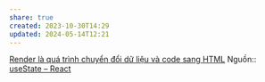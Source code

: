 ```yaml
---
share: true
created: 2023-10-30T14:29
updated: 2024-05-14T12:21
---
```

[Render là quá trình chuyển đổi dữ liệu và code sang HTML](../../Component,%20render,%20JSX/Render%20l%C3%A0%20qu%C3%A1%20tr%C3%ACnh%20chuy%E1%BB%83n%20%C4%91%E1%BB%95i%20d%E1%BB%AF%20li%E1%BB%87u%20v%C3%A0%20code%20sang%20HTML.md)
Nguồn:: [useState – React](https://react.dev/reference/react/useState#usestate)